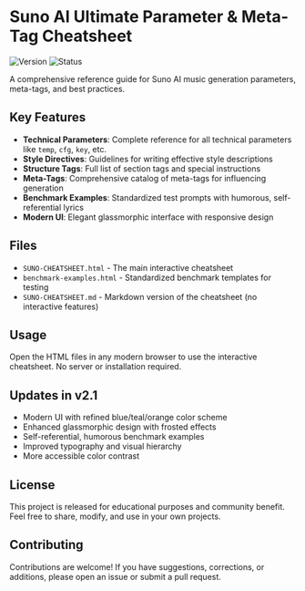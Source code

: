 # Suno AI Ultimate Parameter & Meta-Tag Cheatsheet

![Version](https://img.shields.io/badge/version-v2.1-blue)
![Status](https://img.shields.io/badge/status-public_release-success)

A comprehensive reference guide for Suno AI music generation parameters, meta-tags, and best practices.

## Key Features

- **Technical Parameters**: Complete reference for all technical parameters like `temp`, `cfg`, `key`, etc.
- **Style Directives**: Guidelines for writing effective style descriptions
- **Structure Tags**: Full list of section tags and special instructions
- **Meta-Tags**: Comprehensive catalog of meta-tags for influencing generation
- **Benchmark Examples**: Standardized test prompts with humorous, self-referential lyrics
- **Modern UI**: Elegant glassmorphic interface with responsive design

## Files

- `SUNO-CHEATSHEET.html` - The main interactive cheatsheet
- `benchmark-examples.html` - Standardized benchmark templates for testing
- `SUNO-CHEATSHEET.md` - Markdown version of the cheatsheet (no interactive features)

## Usage

Open the HTML files in any modern browser to use the interactive cheatsheet. No server or installation required.

## Updates in v2.1

- Modern UI with refined blue/teal/orange color scheme
- Enhanced glassmorphic design with frosted effects
- Self-referential, humorous benchmark examples
- Improved typography and visual hierarchy
- More accessible color contrast

## License

This project is released for educational purposes and community benefit. Feel free to share, modify, and use in your own projects.

## Contributing

Contributions are welcome! If you have suggestions, corrections, or additions, please open an issue or submit a pull request.